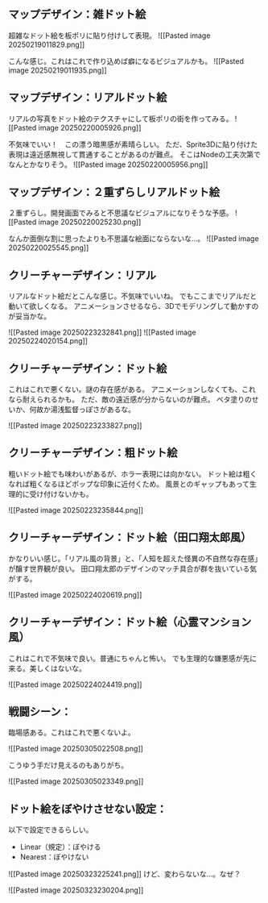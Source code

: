 ## マップデザイン：雑ドット絵

超雑なドット絵を板ポリに貼り付けして表現。
![[Pasted image 20250219011829.png]]

こんな感じ。これはこれで作り込めば癖になるビジュアルかも。
![[Pasted image 20250219011935.png]]

## マップデザイン：リアルドット絵

リアルの写真をドット絵のテクスチャにして板ポリの街を作ってみる。
![[Pasted image 20250220005926.png]]

不気味でいい！　この漂う暗黒感が素晴らしい。
ただ、Sprite3Dに貼り付けた表現は遠近感無視して貫通することがあるのが難点。
そこはNodeの工夫次第でなんとかなりそう。
![[Pasted image 20250220005956.png]]

## マップデザイン：２重ずらしリアルドット絵

２重ずらし。開発画面でみると不思議なビジュアルになりそうな予感。
![[Pasted image 20250220025230.png]]

なんか面倒な割に思ったよりも不思議な絵面にならないな…。
![[Pasted image 20250220025545.png]]

## クリーチャーデザイン：リアル

リアルなドット絵だとこんな感じ。不気味でいいね。
でもここまでリアルだと動いて欲しくなる。
アニメーションさせるなら、3Dでモデリングして動かすのが妥当かな。

![[Pasted image 20250223232841.png]]
![[Pasted image 20250224020154.png]]
## クリーチャーデザイン：ドット絵

これはこれで悪くない。謎の存在感がある。
アニメーションしなくても、これなら耐えられるかも。
ただ、敵の遠近感が分からないのが難点。
ベタ塗りのせいか、何故か湯浅監督っぽさがあるな。

![[Pasted image 20250223233827.png]]

## クリーチャーデザイン：粗ドット絵

粗いドット絵でも味わいがあるが、ホラー表現には向かない。
ドット絵は粗くなれば粗くなるほどポップな印象に近付くため。
風景とのギャップもあって生理的に受け付けないかも。

![[Pasted image 20250223235844.png]]

## クリーチャーデザイン：ドット絵（田口翔太郎風）

かなりいい感じ。「リアル風の背景」と、「人知を超えた怪異の不自然な存在感」が醸す世界観が良い。
田口翔太郎のデザインのマッチ具合が群を抜いている気がする。

![[Pasted image 20250224020619.png]]

## クリーチャーデザイン：ドット絵（心霊マンション風）

これはこれで不気味で良い。普通にちゃんと怖い。
でも生理的な嫌悪感が先に来る。美しくはないな。

![[Pasted image 20250224024419.png]]

## 戦闘シーン：

臨場感ある。これはこれで悪くないよ。

![[Pasted image 20250305022508.png]]

こうゆう手だけ見えるのもありがち。

![[Pasted image 20250305023349.png]]

## ドット絵をぼやけさせない設定：

以下で設定できるらしい。
- Linear（規定）：ぼやける
- Nearest：ぼやけない

![[Pasted image 20250323225241.png]]
けど、変わらないな…。なぜ？

![[Pasted image 20250323230204.png]]
